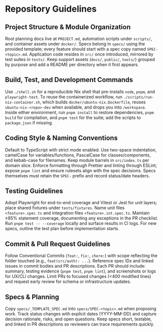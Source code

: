 # Repository Guidelines

## Project Structure & Module Organization
Root planning docs live at `PROJECT.md`, automation scripts under `scripts/`, and container assets under `docker/`. Specs belong in `specs/` using the provided template; every feature should start with a spec copy named `SPEC-<topic>.md`. Application code resides in `src/` once introduced, mirrored by test suites in `tests/`. Keep support assets (`docs/`, `public/`, `tools/`) grouped by purpose and add a README per directory when it first appears.

## Build, Test, and Development Commands
Use `./shell.sh` for a reproducible Nix shell that pre-installs `node`, `pnpm`, and `playwright-test`. To reuse the containerized workflow, run `./scripts/run-nix-container.sh`, which builds `docker/ubuntu-nix.Dockerfile`, reuses `ubuntu-nix-<repo>-dev` when available, and drops you into `/workspace`. Inside either environment, run `pnpm install` to restore dependencies, `pnpm build` for compilation, and `pnpm test` for the suite; add the scripts to `package.json` if missing.

## Coding Style & Naming Conventions
Default to TypeScript with strict mode enabled. Use two-space indentation, camelCase for variables/functions, PascalCase for classes/components, and kebab-case for filenames. Keep module barrels in `src/index.ts` per domain slice. Enforce formatting through Prettier and linting through ESLint; expose `pnpm lint` and ensure rulesets align with the spec decisions. Specs themselves must retain the `SPEC-` prefix and record status/date headers.

## Testing Guidelines
Adopt Playwright for end-to-end coverage and Vitest or Jest for unit layers; place shared fixtures under `tests/fixtures`. Name unit files `<feature>.spec.ts` and integration files `<feature>.int.spec.ts`. Maintain ≥85% statement coverage, documenting any exceptions in the PR checklist. Run `pnpm test -- --coverage` locally and surface results in CI logs. For new specs, outline the test plan before implementation starts.

## Commit & Pull Request Guidelines
Follow Conventional Commits (`feat:`, `fix:`, `chore:`) with scope reflecting the folder touched (e.g., `feat(src/auth): ...`). Reference spec IDs and linked issues in commit bodies and PR descriptions. Each PR should include: summary, testing evidence (`pnpm test`, `pnpm lint`), and screenshots or logs for UX/CLI changes. Limit PRs to focused changes (<400 modified lines) and request early review for schema or infrastructure updates.

## Specs & Planning
Copy `specs/_TEMPLATE_SPEC.md` into `specs/SPEC-<topic>.md` when proposing work. Track status changes with explicit dates (YYYY-MM-DD) and capture decision rationale, risks, and open questions. Keep specs short, testable, and linked in PR descriptions so reviewers can trace requirements quickly.
